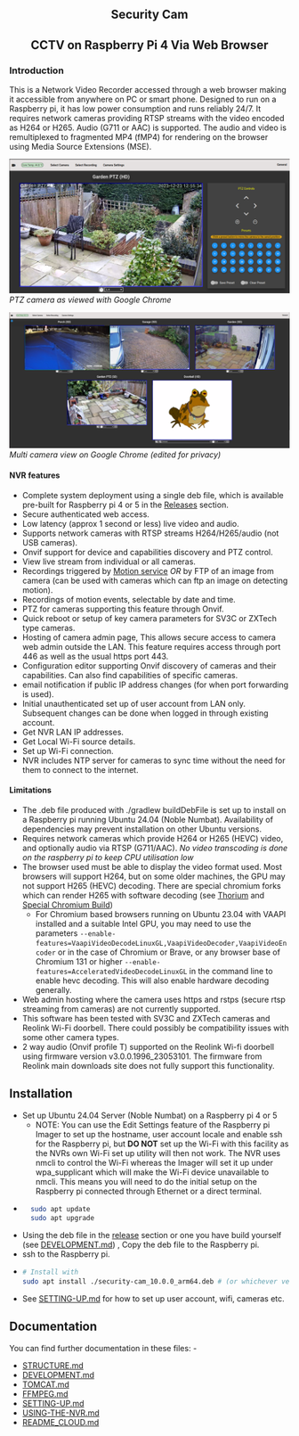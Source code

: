 <h2 style="text-align: center">Security Cam</h2>
<h2 id="h2" style="text-align: center">CCTV on Raspberry Pi 4 Via Web Browser</h2>

### Introduction
This is a Network Video Recorder accessed through a web browser making it accessible from anywhere on PC or smart phone. 
Designed to run on a Raspberry pi, it has low power consumption and runs reliably 24/7.
It requires network cameras providing RTSP streams with the video encoded as H264 or H265. Audio (G711 or AAC) is supported. 
The audio and video is remultiplexed to fragmented MP4 (fMP4) for rendering on the browser using Media Source Extensions (MSE).

![ptz camera](README.images/ptz.png)
*PTZ camera as viewed with Google Chrome*


![multi cam](README.images/multi-cam.png)
*Multi camera view on Google Chrome (edited for privacy)*

#### NVR features
* Complete system deployment using a single deb file, which is available pre-built for Raspberry pi 4 or 5 in the <a href="https://github.com/richard-austin/security-cam/releases">Releases</a> section.
* Secure authenticated web access.
* Low latency (approx 1 second or less) live video and audio.
* Supports network cameras with RTSP streams H264/H265/audio (not USB cameras).
* Onvif support for device and capabilities discovery and PTZ control.
* View live stream from individual or all cameras.
* Recordings triggered by <a href="https://github.com/Motion-Project/motion">Motion service</a>
*OR* by FTP of an image from camera (can be used with cameras which can ftp an image on detecting motion). 
* Recordings of motion events, selectable by date and time.
* PTZ for cameras supporting this feature through Onvif.
* Quick reboot or setup of key camera parameters for SV3C or ZXTech type cameras.
* Hosting of camera admin page, This allows secure access to camera web admin outside the LAN.
  This feature requires access through port 446 as well as the usual https port 443.
* Configuration editor supporting Onvif discovery of cameras and their capabilities. Can also find capabilities of specific cameras.
* email notification if public IP address changes (for when port forwarding is used).
* Initial unauthenticated set up of user account from LAN only. Subsequent changes can be done when logged in through existing account.
* Get NVR LAN IP addresses.
* Get Local Wi-Fi source details.
* Set up Wi-Fi connection.
* NVR includes NTP server for cameras to sync time without the need for them to connect to the internet.

#### Limitations
* The .deb file produced with ./gradlew buildDebFile is set up to install on a Raspberry pi running Ubuntu 24.04 (Noble Numbat). 
Availability of dependencies may prevent installation on other Ubuntu versions.
* Requires network cameras which provide H264 or H265 (HEVC) video, and optionally audio via RTSP (G711/AAC). *No video transcoding
is done on the raspberry pi to keep CPU utilisation low*
* The browser used must be able to display the video format used. Most browsers will support H264, but on some
older machines, the GPU may not support H265 (HEVC) decoding. There are special chromium forks which can render H265
with software decoding (see <a href="https://thorium.rocks/">Thorium</a> and <a href="https://github.com/StaZhu/enable-chromium-hevc-hardware-decoding">Special Chromium Build</a>)
  * For Chromium based browsers running on Ubuntu 23.04 with VAAPI installed and a suitable Intel GPU, you may need to use the parameters 
  ```--enable-features=VaapiVideoDecodeLinuxGL,VaapiVideoDecoder,VaapiVideoEncoder```  or in the case of Chromium or Brave, or
any browser base of Chromium 131 or higher ```--enable-features=AcceleratedVideoDecodeLinuxGL```
   in the command line to enable hevc decoding.
This will also enable hardware decoding generally.
* Web admin hosting where the camera uses https and rstps (secure rtsp streaming from cameras) are not currently supported.
* This software has been tested with SV3C and ZXTech cameras and Reolink Wi-Fi doorbell.
There could possibly be compatibility issues with some other camera types.
* 2 way audio (Onvif profile T) supported on the Reolink Wi-fi doorbell using firmware version v3.0.0.1996_23053101.
The firmware from Reolink main downloads site does not fully support this functionality. 

## Installation
* Set up Ubuntu 24.04 Server (Noble Numbat) on a Raspberry pi 4 or 5
  * NOTE: You can use the Edit Settings feature of the Raspberry pi Imager to set up the hostname, user account locale and enable ssh for the 
  Raspberry pi, but **DO NOT** set up the Wi-Fi with this facility as the NVRs own Wi-Fi set up utility will then not work. The NVR uses
  nmcli to control the Wi-Fi whereas the Imager will set it up under wpa_supplicant which will make the Wi-Fi device unavailable to nmcli.
  This means you will need to do the initial setup on the Raspberry pi connected through Ethernet or a direct terminal.
* ```bash
    sudo apt update
    sudo apt upgrade
    ```
* Using the deb file in the [release](https://github.com/richard-austin/security-cam/releases/tag/9.0.0) section or one you have build yourself
(see [DEVELOPMENT.md](DEVELOPMENT.md)) , Copy the deb file to the Raspberry pi.
* ssh to the Raspberry pi.
* ```bash
  # Install with
  sudo apt install ./security-cam_10.0.0_arm64.deb # (or whichever version you have built or downloaded from the release area)
  ```
* See [SETTING-UP.md](SETTING-UP.md) for how to set up user account, wifi, cameras etc.

## Documentation 
You can find further documentation in these files: -
* [STRUCTURE.md](STRUCTURE.md)
* [DEVELOPMENT.md](DEVELOPMENT.md)
* [TOMCAT.md](TOMCAT.md)
* [FFMPEG.md](FFMPEG.md)
* [SETTING-UP.md](SETTING-UP.md)
* [USING-THE-NVR.md](USING-THE-NVR.md)
* [README_CLOUD.md](README_CLOUD.md)
